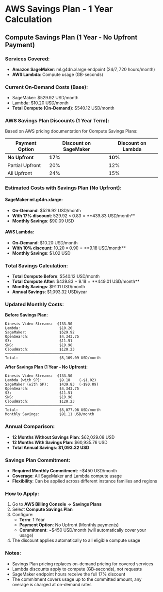 # AWS Savings Plan - 1 Year Calculation

## Compute Savings Plan (1 Year - No Upfront Payment)

### Services Covered:
- **Amazon SageMaker**: ml.g4dn.xlarge endpoint (24/7, 720 hours/month)
- **AWS Lambda**: Compute usage (GB-seconds)

### Current On-Demand Costs (Base):
- SageMaker: $529.92 USD/month
- Lambda: $10.20 USD/month
- **Total Compute (On-Demand)**: $540.12 USD/month

### AWS Savings Plan Discounts (1 Year Term):
Based on AWS pricing documentation for Compute Savings Plans:

| Payment Option | Discount on SageMaker | Discount on Lambda |
|---------------|----------------------|-------------------|
| **No Upfront** | **17%** | **10%** |
| Partial Upfront | 20% | 12% |
| All Upfront | 24% | 15% |

### Estimated Costs with Savings Plan (No Upfront):

#### SageMaker ml.g4dn.xlarge:
- **On-Demand**: $529.92 USD/month
- **With 17% discount**: $529.92 × 0.83 = **$439.83 USD/month**
- **Monthly Savings**: $90.09 USD

#### AWS Lambda:
- **On-Demand**: $10.20 USD/month
- **With 10% discount**: $10.20 × 0.90 = **$9.18 USD/month**
- **Monthly Savings**: $1.02 USD

### Total Savings Calculation:
- **Total Compute Before**: $540.12 USD/month
- **Total Compute After**: $439.83 + $9.18 = **$449.01 USD/month**
- **Monthly Savings**: $91.11 USD/month
- **Annual Savings**: $1,093.32 USD/year

### Updated Monthly Costs:

**Before Savings Plan:**
```
Kinesis Video Streams:  $133.50
Lambda:                  $10.20
SageMaker:               $529.92
OpenSearch:              $4,343.75
S3:                      $11.51
SNS:                     $19.98
CloudWatch:              $120.23
───────────────────────────────
Total:                   $5,169.09 USD/month
```

**After Savings Plan (1 Year - No Upfront):**
```
Kinesis Video Streams:  $133.50
Lambda (with SP):        $9.18    (-$1.02)
SageMaker (with SP):     $439.83  (-$90.09)
OpenSearch:              $4,343.75
S3:                      $11.51
SNS:                     $19.98
CloudWatch:              $120.23
───────────────────────────────
Total:                   $5,077.98 USD/month
Monthly Savings:         $91.11 USD/month
```

### Annual Comparison:
- **12 Months Without Savings Plan**: $62,029.08 USD
- **12 Months With Savings Plan**: $60,935.76 USD
- **Total Annual Savings**: **$1,093.32 USD**

### Savings Plan Commitment:
- **Required Monthly Commitment**: ~$450 USD/month
- **Coverage**: All SageMaker and Lambda compute usage
- **Flexibility**: Can be applied across different instance families and regions

### How to Apply:
1. Go to **AWS Billing Console** → **Savings Plans**
2. Select **Compute Savings Plan**
3. Configure:
   - **Term**: 1 Year
   - **Payment Option**: No Upfront (Monthly payments)
   - **Commitment**: ~$450 USD/month (will automatically cover your usage)
4. The discount applies automatically to all eligible compute usage

### Notes:
- Savings Plan pricing replaces on-demand pricing for covered services
- Lambda discounts apply to compute (GB-seconds), not requests
- SageMaker endpoint hours receive the full 17% discount
- The commitment covers usage up to the committed amount, any overage is charged at on-demand rates

